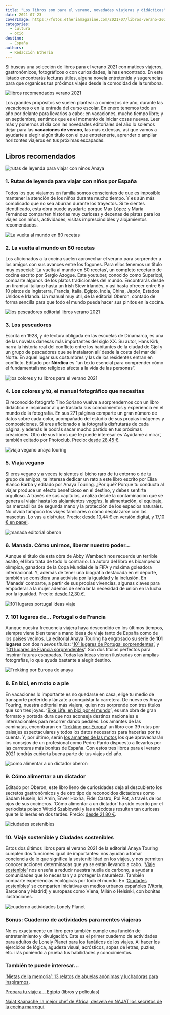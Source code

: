```yaml
---
title: "Los libros son para el verano, novedades viajeras y didácticas"
date: 2021-07-23
coverImage: https://fotos.etheriamagazine.com/2021/07/libros-verano-2021.jpg
categories: 
  - cultura
  - ocio
destino: 
  - España
authors: 
  - Redacción Etheria
---
```


Si buscas una selección de libros para el verano 2021 con matices viajeros, 
gastronómicos, fotográficos o con curiosidades, la has encontrado. En este listado 
encontrarás lecturas útiles, alguna novela entretenida y sugerencias para que organices 
tus próximos viajes desde la comodidad de la tumbona. 

![libros recomendados verano 2021](https://fotos.etheriamagazine.com/2021/07/libros-verano-2021.jpg "Aprovecha el verano para aprender, entretenerte y organizar tus viajes. © Dan Dumitriu")

Los grandes propósitos se suelen plantear a comienzos de año, durante las vacaciones o 
en la entrada del curso escolar. En enero tenemos todo un año por delante para llevarlos 
a cabo; en vacaciones, mucho tiempo libre; y en septiembre, sentimos que es el momento 
de iniciar cosas nuevas. Leer más y ponernos al día con las novedades editoriales del 
año lo solemos dejar para las **vacaciones de verano**, las más extensas, así que vamos 
a ayudarte a elegir algún título con el que entretenerte, aprender o ampliar horizontes 
viajeros en tus próximas escapadas. 

## Libros recomendados

![rutas de leyenda para viajar con ninos Anaya](https://fotos.etheriamagazine.com/2021/07/rutas-leyenda-anaya-touring.jpg "Rutas de leyenda, de Anaya Touring.")

### 1\. Rutas de leyenda para viajar con niños por España

Todos los que viajamos en familia somos conscientes de que es imposible mantener la 
atención de los niños durante mucho tiempo. Y es aún más complicado que no sea aburran 
durante los trayectos. Si te sientes identificado, esta obra puede ayudarte porque Max 
López y María Fernández comparten historias muy curiosas y decenas de pistas para los 
viajes con niños, actividades, visitas imprescindibles y alojamientos recomendados. 

![La vuelta al mundo en 80 recetas](https://fotos.etheriamagazine.com/2021/07/vuelta-mundo-recetas-superlopi.jpg "La vuelta al mundo en 80 recetas.")

### 2\. La vuelta al mundo en 80 recetas

Los aficionados a la cocina suelen aprovechar el verano para sorprender a los amigos con 
sus avances entre los fogones. Para ellos tenemos un título muy especial: ‘La vuelta al 
mundo en 80 recetas’, un completo recetario de cocina escrito por Sergio Azogue. Este 
youtuber, conocido como Superlopi, comparte algunos de los platos tradicionales del 
mundo. Encontrarás desde un tiramisú italiano hasta un Irish Stew irlandés, y así hasta 
ofrecer entre 6 y 10 platos de Inglaterra, Francia, Italia, Egipto, India, China, Japón, 
Estados Unidos e Irlanda. Un manual muy útil, de la editorial Oberon, contado de forma 
sencilla para que todo el mundo pueda hacer sus pinitos en la cocina. 

![los pescadores editorial libros verano 2021](https://fotos.etheriamagazine.com/2021/07/los-pescadores-nordica.jpg "© 'Los pescadores', de la editorial Nórdica.")

### 3\. Los pescadores

Escrita en 1928, y de lectura obligada en las escuelas de Dinamarca, es una de las 
novelas danesas más importantes del siglo XX. Su autor, Hans Kirk, narra la historia 
real del conflicto entre los habitantes de la ciudad de Gjøl y un grupo de pescadores 
que se instalaron allí desde la costa del mar del Norte. En aquel lugar sus costumbres y 
las de los residentes entran en conflicto. Editado por **Nórdica** es “un texto esencial 
para comprender cómo el fundamentalismo religioso afecta a la vida de las personas”. 

![los colores y tu libros para el verano 2021](https://fotos.etheriamagazine.com/2021/07/los-colores-y-tu.jpg "'Los colores y tú', de PhotoClub.")

### 4\. Los colores y tú, el manual fotográfico que necesitas

El reconocido fotógrafo Tino Soriano vuelve a sorprendernos con un libro didáctico e 
inspirador al que traslada sus conocimientos y experiencia en el mundo de la fotografía. 
En sus 271 páginas comparte un gran número de datos sobre cada color, acompañado del 
estudio de sus propias imágenes y composiciones. Si eres aficionado a la fotografía 
disfrutarás de cada página, y además le podrás sacar mucho partido en tus próximas 
creaciones. Otro de sus libros que te puede interesar es ‘Ayúdame a mirar’, también 
editado por Photoclub. Precio: [desde 28,45 €](https://amzn.to/3zgwVp3). 

![viaja vegano anaya touring](https://fotos.etheriamagazine.com/2021/07/viaja-vegano-anaya.jpg "'Viaja vegano', editado por Anaya Touring.")

### 5\. Viaja vegano

Si eres vegano y a veces te sientes el bicho raro de tu entorno o de tu grupo de amigos, 
te interesa dedicar un rato a este libro escrito por Elisa Blanco Barba y editado por 
Anaya Touring. ¿Por qué? Porque tu conducta al viajar produce un efecto beneficioso en 
el destino, y debes sentirte orgulloso. A través de sus capítulos, analiza desde la 
contaminación que se genera al viajar hasta los alojamientos _veggies_, la alimentación, 
el equipaje, los mercadillos de segunda mano y la protección de los espacios naturales. 
No olvida tampoco los viajes familiares o cómo desplazarse con las mascotas. Lo vas a 
disfrutar. Precio: [desde 10,44 € en versión digital, y 17,10 € en 
papel](https://amzn.to/3BmDmsn). 

![manada editorial oberon](https://fotos.etheriamagazine.com/2021/07/libro-manada-oberon.jpg "'Manada', editado por Oberon.")

### 6\. Manada. Cómo unirnos, liberar nuestro poder...

Aunque el título de esta obra de Abby Wambach nos recuerde un terrible asalto, el libro 
trata de todo lo contrario. La autora del libro es bicampeona olímpica, ganadora de la 
Copa Mundial de la FIFA y máxima goleadora internacional. Y, además de tener una 
biografía destacada en el deporte, también se considera una activista por la igualdad y 
la inclusión. En ‘Manada’ comparte, a partir de sus propias vivencias, algunas claves 
para empoderar a la mujer además de señalar la necesidad de unión en la lucha por la 
igualdad. Precio: [desde 12,30 €](https://amzn.to/3BplygC). 

![101 lugares portugal ideas viaje](https://fotos.etheriamagazine.com/2021/07/101-lugares-portugal.jpg "'101 lugares de Portugal'.")

### 7\. 101 lugares de... Portugal o de Francia

Aunque nuestra frecuencia viajera haya descendido en los últimos tiempos, siempre viene 
bien tener a mano ideas de viaje tanto de España como de los países vecinos. La 
editorial Anaya Touring ha engrosado su serie de **101 lugares** con dos nuevos títulos: 
‘[101 lugares de Portugal sorprendentes](https://amzn.to/3eDLcUT)’, y ‘[101 lugares de 
Francia sorprendentes](https://amzn.to/3iwKRVh)’. Son dos títulos perfectos para 
inspirar futuras escapadas. Todas las ideas vienen ilustradas con amplias fotografías, 
lo que ayuda bastante a alegir destino. 

![Trekking por Europa de anaya](https://fotos.etheriamagazine.com/2021/07/trekking-europa.jpg "Trekking por Europa.")

### 8\. En bici, en moto o a pie

En vacaciones lo importante es no quedarse en casa, elige tu medio de transporte 
preferido y lánzate a conquistar la carretera. De nuevo es Anaya Touring, nuestra 
editorial más viajera, quien nos sorprende con tres títulos que son tres joyas. 
**‘**[Bike Life, en bici por el mundo](https://amzn.to/2UtmnEj)**’**, es una obra de 
gran formato y portada dura que nos aconseja destinos nacionales e internacionales para 
recorrer dando pedales. Los amantes de las caminatas, encontrarán en **‘**[Trekking por 
Europa](https://amzn.to/2TlYgH4)**’** un libro con 39 rutas por paisajes espectaculares 
y todos los datos necesarios para hacerlas por tu cuenta. Y, por último, serán [los 
amantes de las motos](https://amzn.to/3eyeNPK) los que aprovecharán los consejos de un 
profesional como Pedro Pardo dispuesto a llevarlos por las carreteras más bonitas de 
España. Con estos tres libros para el verano 2021 tendrás cubierta buena parte de tus 
viajes del año. 

![como alimentar a un dictador oberon](https://fotos.etheriamagazine.com/2021/07/como-alimentar-a-un-dictador.jpg "'Cómo alimentar a un dictador', de la editorial Oberon.")

### 9\. Cómo alimentar a un dictador

Editado por Oberon, este libro lleno de curiosidades deja al descubierto los secretos 
gastronómicos y de otro tipo de reconocidos dictadores como Sadam Husein, Idi Amin, 
Enver Hoxha, Fidel Castro, Pol Pot, a través de los ojos de sus cocineros. 'Cómo 
alimentar a un dictador' ha sido escrito por el periodista polaco Witold Szablowski y 
las anécdotas resultan tan curiosas que te lo leerás en dos tardes. Precio: [desde 21,80 
€](https://amzn.to/3ircT4o). 

![ciudades sostenibles](https://fotos.etheriamagazine.com/2021/07/ciudades-sostenibles-anaya.jpg "Ciudades sostenibles, escrito por Miguel Cuesta.")

### 10\. Viaje sostenible y Ciudades sostenibles

Estos dos últimos libros para el verano 2021 de la editorial Anaya Touring cumplen dos 
funciones igual de importantes: nos ayudan a tomar conciencia de lo que significa la 
sostenibilidad en los viajes, y nos permiten conocer acciones determinadas que ya se 
están llevando a cabo. '[Viaje sostenible](https://amzn.to/3ewukPZ)' nos enseña a 
reducir nuestra huella de carbono, a ayudar a comunidades que lo necesitan y a proteger 
la naturaleza. También comparte experiencias ecológicas por todo el mundo. En ‘[Ciudades 
sostenibles](https://amzn.to/3xMZ9Yd)’ se comparten iniciativas en medios urbanos 
españoles (Vitoria, Barcelona y Madrid) y europeas como Viena, Milán o Helsinki, con 
bonitas ilustraciones. 

![cuaderno actividades Lonely Planet](https://fotos.etheriamagazine.com/2021/07/cuaderno-de-actividades-lonely-planet.jpg "'Cuaderno de actividades para mentes viajeras', de Lonely Planet.")

### Bonus: Cuaderno de actividades para mentes viajeras

No es exactamente un libro pero también cumple una función de entretenimiento y 
divulgación. Este es el primer cuaderno de actividades para adultos de Lonely Planet 
para los fanáticos de los viajes. Al hacer los ejercicios de lógica, agudeza visual, 
acrósticos, sopas de letras, puzles, etc. irás poniendo a prueba tus habilidades y 
conocimientos. 

### También te puede interesar...

[‘Nietas de la memoria’: 13 relatos de abuelas anónimas y luchadoras para 
inspirarnos](https://etheriamagazine.com/2021/03/08/libro-nietas-de-la-memoria-historias-mujeres-en-posguerra/). 

[Prepara tu viaje a… 
Egipto](https://etheriamagazine.com/2021/03/01/organizar-viaje-a-egipto-y-documentar-con-libros-peliculas/) 
(libros y películas) 

[Najat Kaanache, la mejor chef de África, desvela en NAJAT los secretos de la cocina 
marroquí](https://etheriamagazine.com/2021/02/04/najat-libro-cocina-marroqui-chef-najat-kaanache/).
